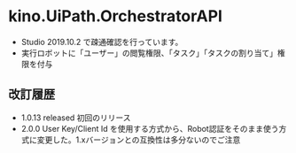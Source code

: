 # kino.UiPath.OrchestratorAPI

- Studio 2019.10.2 で疎通確認を行っています。
- 実行ロボットに「ユーザー」の閲覧権限、「タスク」「タスクの割り当て」権限を付与



## 改訂履歴

- 1.0.13 released 初回のリリース
- 2.0.0 User Key/Client Id を使用する方式から、Robot認証をそのまま使う方式に変更した。1.xバージョンとの互換性は多分ないのでご注意
